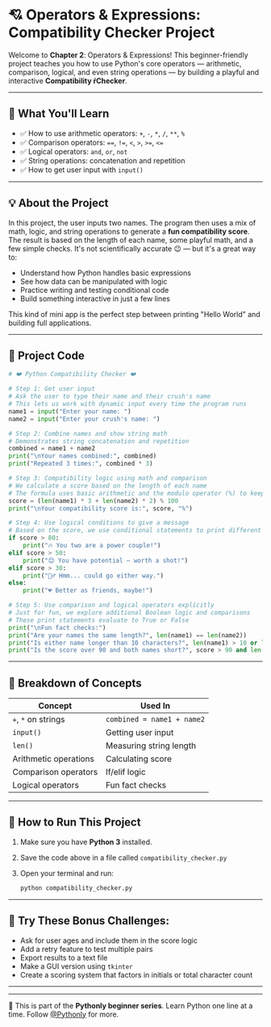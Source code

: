 # 💘 Operators & Expressions: Compatibility Checker Project

Welcome to **Chapter 2**: Operators & Expressions! This beginner-friendly project teaches you how to use Python's core operators — arithmetic, comparison, logical, and even string operations — by building a playful and interactive **Compatibility ŕChecker**.

---

## 📌 What You'll Learn

* ✅ How to use arithmetic operators: `+`, `-`, `*`, `/`, `**`, `%`
* ✅ Comparison operators: `==`, `!=`, `<`, `>`, `>=`, `<=`
* ✅ Logical operators: `and`, `or`, `not`
* ✅ String operations: concatenation and repetition
* ✅ How to get user input with `input()`

---

## 💡 About the Project

In this project, the user inputs two names. The program then uses a mix of math, logic, and string operations to generate a **fun compatibility score**. The result is based on the length of each name, some playful math, and a few simple checks. It's not scientifically accurate 😉 — but it's a great way to:

* Understand how Python handles basic expressions
* See how data can be manipulated with logic
* Practice writing and testing conditional code
* Build something interactive in just a few lines

This kind of mini app is the perfect step between printing "Hello World" and building full applications.

---

## 🧱 Project Code

```python
# ❤️ Python Compatibility Checker ❤️

# Step 1: Get user input
# Ask the user to type their name and their crush's name
# This lets us work with dynamic input every time the program runs
name1 = input("Enter your name: ")
name2 = input("Enter your crush's name: ")

# Step 2: Combine names and show string math
# Demonstrates string concatenation and repetition
combined = name1 + name2
print("\nYour names combined:", combined)
print("Repeated 3 times:", combined * 3)

# Step 3: Compatibility logic using math and comparison
# We calculate a score based on the length of each name
# The formula uses basic arithmetic and the modulo operator (%) to keep it within 0-99
score = (len(name1) * 3 + len(name2) * 2) % 100
print("\nYour compatibility score is:", score, "%")

# Step 4: Use logical conditions to give a message
# Based on the score, we use conditional statements to print different outcomes
if score > 80:
    print("🔥 You two are a power couple!")
elif score > 50:
    print("😊 You have potential — worth a shot!")
elif score > 30:
    print("🙅️‍♂️ Hmm... could go either way.")
else:
    print("💔 Better as friends, maybe!")

# Step 5: Use comparison and logical operators explicitly
# Just for fun, we explore additional Boolean logic and comparisons
# These print statements evaluate to True or False
print("\nFun fact checks:")
print("Are your names the same length?", len(name1) == len(name2))
print("Is either name longer than 10 characters?", len(name1) > 10 or len(name2) > 10)
print("Is the score over 90 and both names short?", score > 90 and len(name1) < 5 and len(name2) < 5)
```

---

## 🧪 Breakdown of Concepts

| Concept               | Used In                    |
| --------------------- | -------------------------- |
| `+`, `*` on strings   | `combined = name1 + name2` |
| `input()`             | Getting user input         |
| `len()`               | Measuring string length    |
| Arithmetic operations | Calculating score          |
| Comparison operators  | If/elif logic              |
| Logical operators     | Fun fact checks            |

---

## 🧮 How to Run This Project

1. Make sure you have **Python 3** installed.
2. Save the code above in a file called `compatibility_checker.py`
3. Open your terminal and run:

   ```bash
   python compatibility_checker.py
   ```

---

## 🌟 Try These Bonus Challenges:

* Ask for user ages and include them in the score logic
* Add a retry feature to test multiple pairs
* Export results to a text file
* Make a GUI version using `tkinter`
* Create a scoring system that factors in initials or total character count

---

---

🐍 This is part of the **Pythonly beginner series**.
Learn Python one line at a time. Follow [@Pythonly](https://github.com/Pythonlyy) for more.
